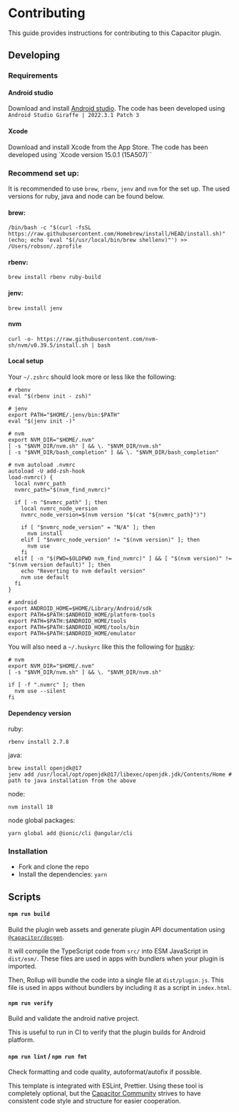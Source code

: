 # Contributing

This guide provides instructions for contributing to this Capacitor plugin.

## Developing

### Requirements

#### Android studio

Download and install [Android studio](https://developer.android.com/studio). The code has been developed using `Android Studio Giraffe | 2022.3.1 Patch 3`

#### Xcode

Download and install Xcode from the App Store. The code has been developed using `Xcode version 15.0.1 (15A507)``

### Recommend set up:

It is recommended to use `brew`, `rbenv`, `jenv` and `nvm` for the set up. The used versions for ruby, java and node can be found below.

#### brew:

```shell
/bin/bash -c "$(curl -fsSL https://raw.githubusercontent.com/Homebrew/install/HEAD/install.sh)"
(echo; echo 'eval "$(/usr/local/bin/brew shellenv)"') >> /Users/robson/.zprofile
```

#### rbenv:

```shell
brew install rbenv ruby-build
```

#### jenv:

```shell
brew install jenv
```

#### nvm

```shell
curl -o- https://raw.githubusercontent.com/nvm-sh/nvm/v0.39.5/install.sh | bash

```

#### Local setup

Your `~/.zshrc` should look more or less like the following:

```shell
# rbenv
eval "$(rbenv init - zsh)"

# jenv
export PATH="$HOME/.jenv/bin:$PATH"
eval "$(jenv init -)"

# nvm
export NVM_DIR="$HOME/.nvm"
[ -s "$NVM_DIR/nvm.sh" ] && \. "$NVM_DIR/nvm.sh"
[ -s "$NVM_DIR/bash_completion" ] && \. "$NVM_DIR/bash_completion"

# nvm autoload .nvmrc
autoload -U add-zsh-hook
load-nvmrc() {
  local nvmrc_path
  nvmrc_path="$(nvm_find_nvmrc)"

  if [ -n "$nvmrc_path" ]; then
    local nvmrc_node_version
    nvmrc_node_version=$(nvm version "$(cat "${nvmrc_path}")")

    if [ "$nvmrc_node_version" = "N/A" ]; then
      nvm install
    elif [ "$nvmrc_node_version" != "$(nvm version)" ]; then
      nvm use
    fi
  elif [ -n "$(PWD=$OLDPWD nvm_find_nvmrc)" ] && [ "$(nvm version)" != "$(nvm version default)" ]; then
    echo "Reverting to nvm default version"
    nvm use default
  fi
}

# android
export ANDROID_HOME=$HOME/Library/Android/sdk
export PATH=$PATH:$ANDROID_HOME/platform-tools
export PATH=$PATH:$ANDROID_HOME/tools
export PATH=$PATH:$ANDROID_HOME/tools/bin
export PATH=$PATH:$ANDROID_HOME/emulator
```

You will also need a `~/.huskyrc` like this the following for [husky](https://typicode.github.io/husky/):

```shell
# nvm
export NVM_DIR="$HOME/.nvm"
[ -s "$NVM_DIR/nvm.sh" ] && \. "$NVM_DIR/nvm.sh"

if [ -f ".nvmrc" ]; then
  nvm use --silent
fi

```

#### Dependency version

ruby:

```shell
rbenv install 2.7.8
```

java:

```shell
brew install openjdk@17
jenv add /usr/local/opt/openjdk@17/libexec/openjdk.jdk/Contents/Home # path to java installation from the above

```

node:

```shell
nvm install 18
```

node global packages:

```
yarn global add @ionic/cli @angular/cli
```

### Installation

- Fork and clone the repo
- Install the dependencies: `yarn`

## Scripts

#### `npm run build`

Build the plugin web assets and generate plugin API documentation using [`@capacitor/docgen`](https://github.com/ionic-team/capacitor-docgen).

It will compile the TypeScript code from `src/` into ESM JavaScript in `dist/esm/`. These files are used in apps with bundlers when your plugin is imported.

Then, Rollup will bundle the code into a single file at `dist/plugin.js`. This file is used in apps without bundlers by including it as a script in `index.html`.

#### `npm run verify`

Build and validate the android native project.

This is useful to run in CI to verify that the plugin builds for Android platform.

#### `npm run lint` / `npm run fmt`

Check formatting and code quality, autoformat/autofix if possible.

This template is integrated with ESLint, Prettier. Using these tool is completely optional, but the [Capacitor Community](https://github.com/capacitor-community/) strives to have consistent code style and structure for easier cooperation.

